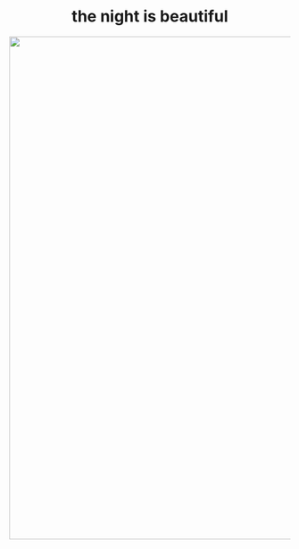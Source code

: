 
<h1 align="center">the night is beautiful</h2>
<div align="center">
  <!--<p><img width="900" src="_assets/kohaku.gif"></p>-->
  <!--<p><img width="900" src="https://www.icegif.com/wp-content/uploads/icegif-2930.gif"></p>-->
  <!--<p><img width="900" src="https://media1.tenor.com/images/aa1ffffcc9fbb3742b719f84f48dc618/tenor.gif?itemid=9490271"></p>-->
  <p><img width="900" src="https://giffiles.alphacoders.com/188/188563.gif"></p>
  <!--<p><img width="900" src="https://38.media.tumblr.com/4e80ff8ba150e9c47a7d047f388bc83e/tumblr_ndphmfAODn1qghl49o1_500.gif"></p>-->
</div>
